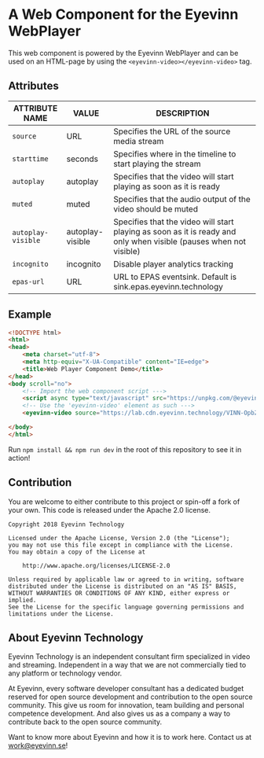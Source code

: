 # A Web Component for the Eyevinn WebPlayer

This web component is powered by the Eyevinn WebPlayer and can be used on an HTML-page by using the `<eyevinn-video></eyevinn-video>` tag.

## Attributes

| ATTRIBUTE NAME           | VALUE    | DESCRIPTION                                                        |
| ------------------------ | -------- | ------------------------------------------------------------------ |
| `source`                 | URL      | Specifies the URL of the source media stream                       |
| `starttime`              | seconds  | Specifies where in the timeline to start playing the stream        |
| `autoplay`               | autoplay | Specifies that the video will start playing as soon as it is ready |
| `muted`                  | muted    | Specifies that the audio output of the video should be muted       |
| `autoplay-visible`       | autoplay-visible | Specifies that the video will start playing as soon as it is ready and only when visible (pauses when not visible) |
| `incognito`              | incognito | Disable player analytics tracking |
| `epas-url`               | URL | URL to EPAS eventsink. Default is sink.epas.eyevinn.technology |

## Example

```html
<!DOCTYPE html>
<html>
<head>
    <meta charset="utf-8">
    <meta http-equiv="X-UA-Compatible" content="IE=edge">
    <title>Web Player Component Demo</title>
</head>
<body scroll="no">
    <!-- Import the web component script --->
    <script async type="text/javascript" src="https://unpkg.com/@eyevinn/web-player-component@latest/dist/web-player.component.js"></script>
    <!-- Use the 'eyevinn-video' element as such --->
    <eyevinn-video source="https://lab.cdn.eyevinn.technology/VINN-OpbZjryxa3.mp4/manifest.m3u8" starttime="30" muted autoplay></eyevinn-video>

</body>
</html>
```

Run `npm install && npm run dev` in the root of this repository to see it in action!

## Contribution

You are welcome to either contribute to this project or spin-off a fork of your own. This code is released under the Apache 2.0 license.

```
Copyright 2018 Eyevinn Technology

Licensed under the Apache License, Version 2.0 (the "License");
you may not use this file except in compliance with the License.
You may obtain a copy of the License at

    http://www.apache.org/licenses/LICENSE-2.0

Unless required by applicable law or agreed to in writing, software
distributed under the License is distributed on an "AS IS" BASIS,
WITHOUT WARRANTIES OR CONDITIONS OF ANY KIND, either express or implied.
See the License for the specific language governing permissions and
limitations under the License.
```

## About Eyevinn Technology

Eyevinn Technology is an independent consultant firm specialized in video and streaming. Independent in a way that we are not commercially tied to any platform or technology vendor.

At Eyevinn, every software developer consultant has a dedicated budget reserved for open source development and contribution to the open source community. This give us room for innovation, team building and personal competence development. And also gives us as a company a way to contribute back to the open source community.

Want to know more about Eyevinn and how it is to work here. Contact us at work@eyevinn.se!  